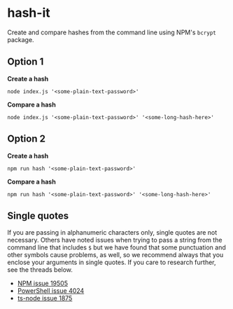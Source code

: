 # hash-it
Create and compare hashes from the command line using NPM's `bcrypt` package.

## Option 1
**Create a hash**
```
node index.js '<some-plain-text-password>'
```

**Compare a hash**
```
node index.js '<some-plain-text-password>' '<some-long-hash-here>'
```

## Option 2
**Create a hash**
```
npm run hash '<some-plain-text-password>'
```

**Compare a hash**
```
npm run hash '<some-plain-text-password>' '<some-long-hash-here>'
```

## Single quotes
If you are passing in alphanumeric characters only, single quotes are not necessary. Others have noted issues when trying to pass a string from the command line that includes `$` but we have found that some punctuation and other symbols cause problems, as well, so we recommend always that you enclose your arguments in single quotes. If you care to research further, see the threads below.
- [NPM issue 19505](https://github.com/npm/npm/issues/19505)
- [PowerShell issue 4024](https://github.com/PowerShell/PowerShell/issues/4024)
- [ts-node issue 1875](https://github.com/TypeStrong/ts-node/discussions/1875)